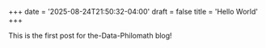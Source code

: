 +++
date = '2025-08-24T21:50:32-04:00'
draft = false
title = 'Hello World'
+++


This is the first post for the-Data-Philomath blog!